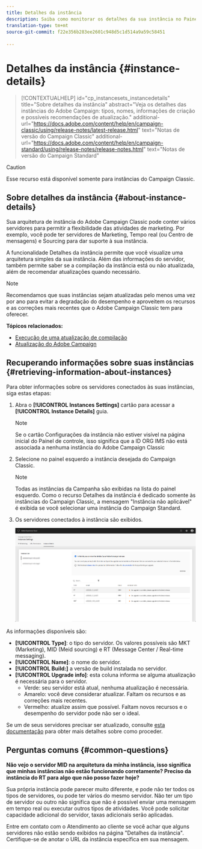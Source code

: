 ```yaml
---
title: Detalhes da instância
description: Saiba como monitorar os detalhes da sua instância no Painel de controle
translation-type: tm+mt
source-git-commit: f22e356b283ee2601c948d5c1d514a9a59c58451

---
```



# Detalhes da instância {#instance-details}

>[!CONTEXTUALHELP]
>id=&quot;cp_instancesets_instancedetails&quot;
>title=&quot;Sobre detalhes da instância&quot;
>abstract=&quot;Veja os detalhes das instâncias do Adobe Campaign: tipos, nomes, informações de criação e possíveis recomendações de atualização.&quot;
>additional-url=&quot;https://docs.adobe.com/content/help/en/campaign-classic/using/release-notes/latest-release.html&quot; text=&quot;Notas de versão do Campaign Classic&quot;
>additional-url=&quot;https://docs.adobe.com/content/help/en/campaign-standard/using/release-notes/release-notes.html&quot; text=&quot;Notas de versão do Campaign Standard&quot;

>[!CAUTION]
>
>Esse recurso está disponível somente para instâncias do Campaign Classic.

## Sobre detalhes da instância {#about-instance-details}

Sua arquitetura de instância do Adobe Campaign Classic pode conter vários servidores para permitir a flexibilidade das atividades de marketing. Por exemplo, você pode ter servidores de Marketing, Tempo real (ou Centro de mensagens) e Sourcing para dar suporte à sua instância.

A funcionalidade Detalhes da instância permite que você visualize uma arquitetura simples da sua instância. Além das informações do servidor, também permite saber se a compilação da instância está ou não atualizada, além de recomendar atualizações quando necessário.

>[!NOTE]
>
>Recomendamos que suas instâncias sejam atualizadas pelo menos uma vez por ano para evitar a degradação do desempenho e aproveitem os recursos e as correções mais recentes que o Adobe Campaign Classic tem para oferecer.

**Tópicos relacionados:**

* [Execução de uma atualização de compilação](https://docs.campaign.adobe.com/doc/AC/getting_started/EN/buildUpgrade.html)
* [Atualização do Adobe Campaign](https://docs.campaign.adobe.com/doc/AC/en/PRO_Updating_Adobe_Campaign_Introduction.html)

## Recuperando informações sobre suas instâncias {#retrieving-information-about-instances}

Para obter informações sobre os servidores conectados às suas instâncias, siga estas etapas:

1. Abra o **[!UICONTROL Instances Settings]** cartão para acessar a **[!UICONTROL Instance Details]** guia.

   >[!NOTE]
   >
   >Se o cartão Configurações da instância não estiver visível na página inicial do Painel de controle, isso significa que a ID ORG IMS não está associada a nenhuma instância do Adobe Campaign Classic

1. Selecione no painel esquerdo a instância desejada do Campaign Classic.

   >[!NOTE]
   >
   >Todas as instâncias da Campanha são exibidas na lista do painel esquerdo. Como o recurso Detalhes da instância é dedicado somente às instâncias do Campaign Classic, a mensagem &quot;Instância não aplicável&quot; é exibida se você selecionar uma instância do Campaign Standard.

1. Os servidores conectados à instância são exibidos.

   ![](assets/instance_details.png)

As informações disponíveis são:

* **[!UICONTROL Type]**: o tipo do servidor. Os valores possíveis são MKT (Marketing), MID (Meid sourcing) e RT (Message Center / Real-time messaging).
* **[!UICONTROL Name]**: o nome do servidor.
* **[!UICONTROL Build:]** a versão de build instalada no servidor.
* **[!UICONTROL Upgrade info]**: esta coluna informa se alguma atualização é necessária para o servidor.
   * Verde: seu servidor está atual, nenhuma atualização é necessária.
   * Amarelo: você deve considerar atualizar. Faltam os recursos e as correções mais recentes.
   * Vermelho: atualize assim que possível. Faltam novos recursos e o desempenho do servidor pode não ser o ideal.

Se um de seus servidores precisar ser atualizado, consulte [esta documentação](https://docs.campaign.adobe.com/doc/AC/getting_started/EN/buildUpgrade.html) para obter mais detalhes sobre como proceder.

## Perguntas comuns {#common-questions}

**Não vejo o servidor MID na arquitetura da minha instância, isso significa que minhas instâncias não estão funcionando corretamente? Preciso da instância do RT para algo que não posso fazer hoje?**

Sua própria instância pode parecer muito diferente, e pode não ter todos os tipos de servidores, ou pode ter vários do mesmo servidor. Não ter um tipo de servidor ou outro não significa que não é possível enviar uma mensagem em tempo real ou executar outros tipos de atividades. Você pode solicitar capacidade adicional do servidor, taxas adicionais serão aplicadas.

Entre em contato com o Atendimento ao cliente se você achar que alguns servidores não estão sendo exibidos na página &quot;Detalhes da instância&quot;. Certifique-se de anotar o URL da instância específica em sua mensagem.
